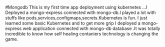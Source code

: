#Mongodb
 This is my first time app deployment using kubernetes ...I Deployed a mongo-express connected with mongo-db.I played a lot with stuffs like pods,services,configmaps,secrets.Kubernetes is fun.
I just learned some basic Kubernetes and to get more grip I deployed a mongo-express web application connected with mongo-db database .It was totally incredible to know how self healing contaniers
technology is changing the game.
